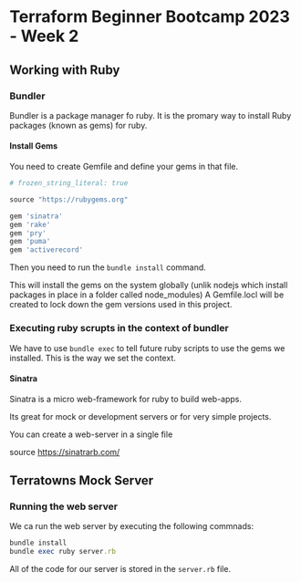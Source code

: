 # Terraform Beginner Bootcamp 2023 - Week 2

## Working with Ruby

### Bundler

Bundler is a package manager fo ruby. It is the promary way to install Ruby packages (known as gems) for ruby.

#### Install Gems

You need to create Gemfile and define your gems in that file.

```rb
# frozen_string_literal: true

source "https://rubygems.org"

gem 'sinatra'
gem 'rake'
gem 'pry'
gem 'puma'
gem 'activerecord'
```

Then you need to run the `bundle install` command. 

This will install the gems on the system globally (unlik nodejs which install packages in place in a folder called node_modules)
A Gemfile.locl will be created to lock down the gem versions used in this project.

### Executing ruby scrupts in the context of bundler

We have to use `bundle exec` to tell future ruby scripts to use the gems we installed. This is the way we set the context.

#### Sinatra

Sinatra is a micro web-framework for ruby to build web-apps.

Its great for mock or development servers or for very simple projects.

You can create a web-server in a single file

source https://sinatrarb.com/

## Terratowns Mock Server

### Running the web server

We ca run the web server by executing the following commnads:

```rb
bundle install
bundle exec ruby server.rb
```

All of the code for our server is stored in the `server.rb` file.
